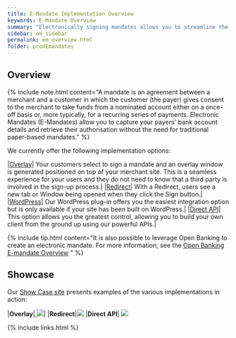 ```yaml
---
title: E-Mandate Implementation Overview
keywords: E-Mandate Overview
summary: "Electronically signing mandates allows you to streamline the mandate sign-up process; no need to manually process or archive paper."
sidebar: em_sidebar
permalink: em_overview.html
folder: prodEmandates
---
```


## Overview

{% include note.html content="A mandate is an agreement between a merchant and a customer in which the customer (the payer) gives consent to the merchant to take funds from a nominated account either on a once-off basis or, more typically, for a recurring series of payments.
Electronic Mandates (E-Mandates) allow you to capture your payers' bank account details and retrieve their authorisation without the need for traditional paper-based mandates." %}

We currently offer the following implementation options:

|<a href = "em_overlay.html">Overlay</a>| Your customers select to sign a mandate and an overlay window is generated positioned on top of your merchant site. This is a seamless experience for your users and they do not need to know that a third party is involved in the sign-up process.|
|<a href="em_redirect.html">Redirect</a>| With a Redirect, users see a new tab or Window being opened when they click the Sign button.|
|<a href="em_wpoverview.html">WordPress</a>| Our WordPress plug-in offers you the easiest integration option but is only available if your site has been built on WordPress.|
|<a href = "em_directapioverview.html">Direct API</a>| This option allows you the greatest control, allowing you to build your own client from the ground up using our powerful APIs.|

{% include tip.html content="It is also possible to leverage Open Banking to create an electronic mandate. For more information, see the [Open Banking E-mandate Overview](em_oboverview.html)  " %}

## Showcase

Our <a href = "https://showcase.nuapay.com/showcase/landing-page/index.html" target = "new">Show Case site</a> presents examples of the various implementations in action:

|**Overlay**|<a href="https://showcase.nuapay.com/showcase/movie-flix" target="_blank"> <img src ="images/LOGO_movieFlix.png"></a>|
|**Redirect**|<a href = "https://showcase.nuapay.com/showcase/cats-trust" target="_blank"><img src = "images/LOGO_cats.png"></a>
|**Direct API**| <a href="https://showcase.nuapay.com/showcase/milk-man" target="_blank"><img src = "images/LOGO_MilkMan.png"></a>



{% include links.html %}
